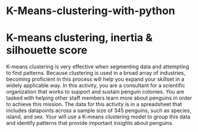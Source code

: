 # K-Means-clustering-with-python

# K-means clustering, inertia & silhouette score  

K-means clustering is very effective when segmenting data and attempting to find patterns. Because
clustering is used in a broad array of industries, becoming proficient in this process will help you
expand your skillset in a widely applicable way.
In this activity, you are a consultant for a scientific organization that works to support and sustain
penguin colonies. You are tasked with helping other staff members learn more about penguins in
order to achieve this mission.
The data for this activity is in a spreadsheet that includes datapoints across a sample size of 345
penguins, such as species, island, and sex. Your will use a K-means clustering model to group this
data and identify patterns that provide important insights about penguins.
